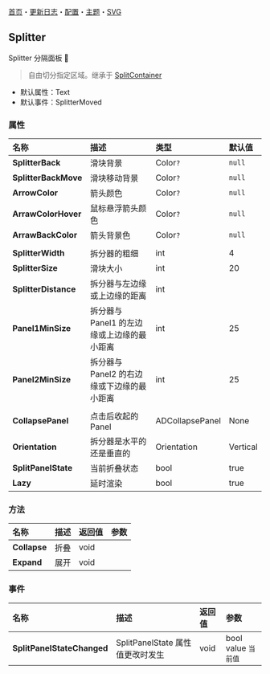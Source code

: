 ﻿[首页](../Home.md)・[更新日志](../UpdateLog.md)・[配置](../Config.md)・[主题](../Theme.md)・[SVG](../SVG.md)

## Splitter

Splitter 分隔面板 👚

> 自由切分指定区域。继承于 [SplitContainer](https://github.com/dotnet/winforms/blob/main/src/System.Windows.Forms/System/Windows/Forms/Layout/Containers/SplitContainer.cs)

- 默认属性：Text
- 默认事件：SplitterMoved

### 属性

名称 | 描述 | 类型 | 默认值 |
:--|:--|:--|:--|
**SplitterBack** | 滑块背景 | Color`?` | `null` |
**SplitterBackMove** | 滑块移动背景 | Color`?` | `null` |
**ArrowColor** | 箭头颜色 | Color`?` | `null` |
**ArrawColorHover** | 鼠标悬浮箭头颜色 | Color`?` | `null` |
**ArrawBackColor** | 箭头背景色 | Color`?` | `null` |
||||
**SplitterWidth** | 拆分器的粗细 | int | 4 |
**SplitterSize** | 滑块大小 | int | 20 |
**SplitterDistance** | 拆分器与左边缘或上边缘的距离 | int | |
**Panel1MinSize** | 拆分器与 Panel1 的左边缘或上边缘的最小距离 | int | 25 |
**Panel2MinSize** | 拆分器与 Panel2 的右边缘或下边缘的最小距离 | int | 25 |
||||
**CollapsePanel** | 点击后收起的Panel | ADCollapsePanel | None |
**Orientation** | 拆分器是水平的还是垂直的 | Orientation | Vertical |
**SplitPanelState** | 当前折叠状态 | bool | true |
**Lazy** | 延时渲染 | bool | true |

### 方法

名称 | 描述 | 返回值 | 参数 |
:--|:--|:--|:--|
**Collapse** | 折叠 | void | |
**Expand** | 展开 | void | |

### 事件

名称 | 描述 | 返回值 | 参数 |
:--|:--|:--|:--|
**SplitPanelStateChanged** | SplitPanelState 属性值更改时发生 | void | bool value `当前值` |